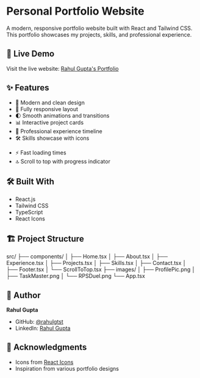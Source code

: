 # Personal Portfolio Website

A modern, responsive portfolio website built with React and Tailwind CSS. This portfolio showcases my projects, skills, and professional experience.

## 🚀 Live Demo

Visit the live website: [Rahul Gupta's Portfolio](https://gupta-rahul.vercel.app/)

## ✨ Features

- 🎨 Modern and clean design
- 📱 Fully responsive layout
- 🌓 Smooth animations and transitions
- 📊 Interactive project cards
- 💼 Professional experience timeline
- 🛠️ Skills showcase with icons
<!-- - 📬 Contact form -->
- ⚡ Fast loading times
- 🔝 Scroll to top with progress indicator

## 🛠️ Built With

- React.js
- Tailwind CSS
- TypeScript
- React Icons

## 🏗️ Project Structure 

src/
├── components/
│ ├── Home.tsx
│ ├── About.tsx
│ ├── Experience.tsx
│ ├── Projects.tsx
│ ├── Skills.tsx
│ ├── Contact.tsx
│ ├── Footer.tsx
│ └── ScrollToTop.tsx
├── images/
│ ├── ProfilePic.png
│ ├── TaskMaster.png
│ └── RPSDuel.png
└── App.tsx

## 👤 Author

**Rahul Gupta**
- GitHub: [@rahulgtst](https://github.com/rahulgtst)
- LinkedIn: [Rahul Gupta](https://www.linkedin.com/in/rahulgtst)

## 🙏 Acknowledgments

- Icons from [React Icons](https://react-icons.github.io/react-icons/)
- Inspiration from various portfolio designs